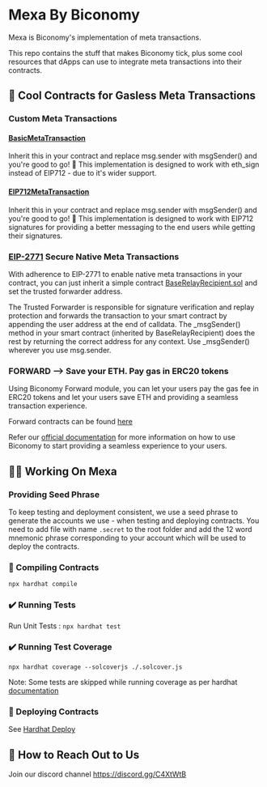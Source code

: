 # Mexa By Biconomy

Mexa is Biconomy's implementation of meta transactions. 

This repo contains the stuff that makes Biconomy tick, plus some cool resources that dApps can use to integrate meta transactions into their contracts.

<h2>🤩 Cool Contracts for Gasless Meta Transactions</h2>

<h3>Custom Meta Transactions</h3>

<h4><a href="https://github.com/bcnmy/mexa/blob/master/contracts/5/BasicMetaTransaction.sol">BasicMetaTransaction</a></h4>
Inherit this in your contract and replace msg.sender with msgSender() and you're good to go! 💪 This implementation is designed to work with eth_sign instead of EIP712 - due to it's wider support.

<h4><a href="https://github.com/bcnmy/mexa/blob/master/contracts/5/EIP712MetaTransaction.sol">EIP712MetaTransaction</a></h4>
Inherit this in your contract and replace msg.sender with msgSender() and you're good to go! 💪 This implementation is designed to work with EIP712 signatures for providing a better messaging to the end users while getting their signatures.


<h3><a href="https://eips.ethereum.org/EIPS/eip-2771" target="_blank">EIP-2771</a> Secure Native Meta Transactions</h3>
With adherence to EIP-2771 to enable native meta transactions in your contract, you can just inherit a simple contract <a href="https://github.com/opengsn/forwarder/blob/master/contracts/BaseRelayRecipient.sol" target="_blank">BaseRelayRecipient.sol</a> and set the trusted forwarder address.

The Trusted Forwarder is responsible for signature verification and replay protection and forwards the transaction to your smart contract by appending the user address at the end of calldata. The _msgSender() method in your smart contract (inherited by BaseRelayRecipient) does the rest by returning the correct address for any context. Use _msgSender() wherever you use msg.sender.

<h3>FORWARD --> Save your ETH. Pay gas in ERC20 tokens</h3>
Using Biconomy Forward module, you can let your users pay the gas fee in ERC20 tokens and let your users save ETH and providing a seamless transaction experience.
<br/>

Forward contracts can be found <a href="https://github.com/bcnmy/mexa/tree/master/contracts/6/forwarder">here</a>

Refer our <a href="https://docs.biconomy.io" target="_blank">official documentation</a> for more information on how to use Biconomy to start providing a seamless experience to your users.

<h2>👨‍💻 Working On Mexa</h2>
<h3>Providing Seed Phrase</h3>
To keep testing and deployment consistent, we use a seed phrase to generate the accounts we use - when testing and deploying contracts. You need to add file with name <code>.secret</code> to the root folder and add the 12 word mnemonic phrase corresponding to your account which will be used to deploy the contracts.

 <h3>👷 Compiling Contracts</h3>

<code>npx hardhat compile</code>

<h3>✔️ Running Tests </h3>

Run Unit Tests : 
<code>npx hardhat test</code><br>

<h3>✔️ Running Test Coverage </h3>
 <code>npx hardhat coverage --solcoverjs ./.solcover.js</code><br/>
 
Note: Some tests are skipped while running coverage as per hardhat <a href="https://hardhat.org/plugins/solidity-coverage.html">documentation </a>

<h3>📡 Deploying Contracts</h3>

See <a href="https://hardhat.org/plugins/hardhat-deploy.html"> Hardhat Deploy </a>

<h2>👋 How to Reach Out to Us</h2>

Join our discord channel https://discord.gg/C4XtWtB
